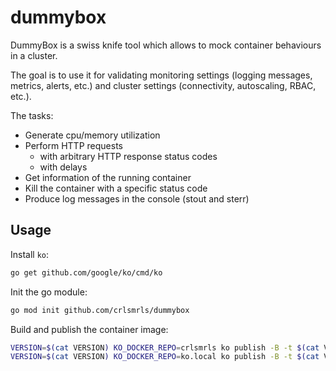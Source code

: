 # dummybox

DummyBox is a swiss knife tool which allows to mock container behaviours in a cluster. 

The goal is to use it for validating monitoring settings (logging messages, metrics, alerts, etc.) and cluster settings (connectivity, autoscaling, RBAC, etc.).

The tasks:
- Generate cpu/memory utilization
- Perform HTTP requests
  - with arbitrary HTTP response status codes
  - with delays
- Get information of the running container
- Kill the container with a specific status code
- Produce log messages in the console (stout and sterr)

## Usage

Install `ko`: 

```bash
go get github.com/google/ko/cmd/ko
```

Init the go module:
  
```bash
go mod init github.com/crlsmrls/dummybox
```

Build and publish the container image:

```bash
VERSION=$(cat VERSION) KO_DOCKER_REPO=crlsmrls ko publish -B -t $(cat VERSION) -t latest . 
VERSION=$(cat VERSION) KO_DOCKER_REPO=ko.local ko publish -B -t $(cat VERSION) -t latest . 
```

